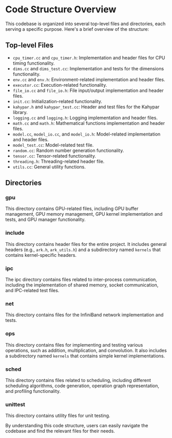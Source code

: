 # Code Structure Overview  
  
This codebase is organized into several top-level files and directories, each serving a specific purpose. Here's a brief overview of the structure:  
  
## Top-level Files  
  
- `cpu_timer.cc` and `cpu_timer.h`: Implementation and header files for CPU timing functionality.  
- `dims.cc` and `dims_test.cc`: Implementation and tests for the dimensions functionality.  
- `env.cc` and `env.h`: Environment-related implementation and header files.  
- `executor.cc`: Execution-related functionality.  
- `file_io.cc` and `file_io.h`: File input/output implementation and header files.  
- `init.cc`: Initialization-related functionality.  
- `kahypar.h` and `kahypar_test.cc`: Header and test files for the Kahypar library.  
- `logging.cc` and `logging.h`: Logging implementation and header files.  
- `math.cc` and `math.h`: Mathematical functions implementation and header files.  
- `model.cc`, `model_io.cc`, and `model_io.h`: Model-related implementation and header files.  
- `model_test.cc`: Model-related test file.  
- `random.cc`: Random number generation functionality.  
- `tensor.cc`: Tensor-related functionality.  
- `threading.h`: Threading-related header file.  
- `utils.cc`: General utility functions.  
  
## Directories  
  
### gpu  
  
This directory contains GPU-related files, including GPU buffer management, GPU memory management, GPU kernel implementation and tests, and GPU manager functionality.  
  
### include  
  
This directory contains header files for the entire project. It includes general headers (e.g., `ark.h`, `ark_utils.h`) and a subdirectory named `kernels` that contains kernel-specific headers.  
  
### ipc  
  
The ipc directory contains files related to inter-process communication, including the implementation of shared memory, socket communication, and IPC-related test files.  
  
### net  
  
This directory contains files for the InfiniBand network implementation and tests.  
  
### ops  
  
This directory contains files for implementing and testing various operations, such as addition, multiplication, and convolution. It also includes a subdirectory named `kernels` that contains simple kernel implementations.  
  
### sched  
  
This directory contains files related to scheduling, including different scheduling algorithms, code generation, operation graph representation, and profiling functionality.  
  
### unittest  
  
This directory contains utility files for unit testing.  
  
By understanding this code structure, users can easily navigate the codebase and find the relevant files for their needs.  
